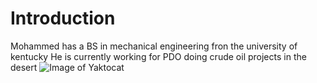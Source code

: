# Introduction
Mohammed has a BS in mechanical engineering fron the university of kentucky
He is currently working for PDO doing crude oil projects in the desert 
![Image of Yaktocat](http://octodex.githib.com/Images/Yaktocat)
